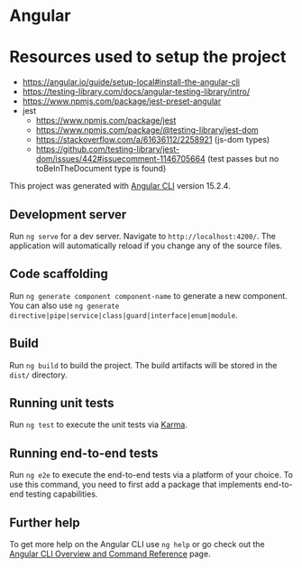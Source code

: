 # Angular

# Resources used to setup the project

- https://angular.io/guide/setup-local#install-the-angular-cli
- https://testing-library.com/docs/angular-testing-library/intro/
- https://www.npmjs.com/package/jest-preset-angular
- jest
  - https://www.npmjs.com/package/jest
  - https://www.npmjs.com/package/@testing-library/jest-dom
  - https://stackoverflow.com/a/61636112/2258921 (js-dom types)
  - https://github.com/testing-library/jest-dom/issues/442#issuecomment-1146705664 (test passes but no toBeInTheDocument type is found)

This project was generated with [Angular CLI](https://github.com/angular/angular-cli) version 15.2.4.

## Development server

Run `ng serve` for a dev server. Navigate to `http://localhost:4200/`. The application will automatically reload if you change any of the source files.

## Code scaffolding

Run `ng generate component component-name` to generate a new component. You can also use `ng generate directive|pipe|service|class|guard|interface|enum|module`.

## Build

Run `ng build` to build the project. The build artifacts will be stored in the `dist/` directory.

## Running unit tests

Run `ng test` to execute the unit tests via [Karma](https://karma-runner.github.io).

## Running end-to-end tests

Run `ng e2e` to execute the end-to-end tests via a platform of your choice. To use this command, you need to first add a package that implements end-to-end testing capabilities.

## Further help

To get more help on the Angular CLI use `ng help` or go check out the [Angular CLI Overview and Command Reference](https://angular.io/cli) page.

